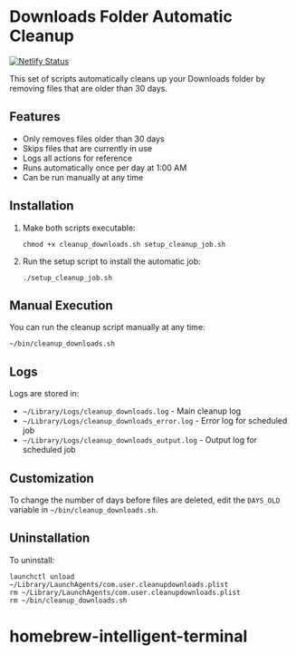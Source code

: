 # Downloads Folder Automatic Cleanup

[![Netlify Status](https://api.netlify.com/api/v1/badges/a001d783-8dc3-41f5-bcf7-99473e9a2510/deploy-status)](https://app.netlify.com/projects/aesthetic-sherbet-3b4a2b/deploys)

This set of scripts automatically cleans up your Downloads folder by removing files that are older than 30 days.

## Features

- Only removes files older than 30 days
- Skips files that are currently in use
- Logs all actions for reference
- Runs automatically once per day at 1:00 AM
- Can be run manually at any time

## Installation

1. Make both scripts executable:
   ```
   chmod +x cleanup_downloads.sh setup_cleanup_job.sh
   ```

2. Run the setup script to install the automatic job:
   ```
   ./setup_cleanup_job.sh
   ```

## Manual Execution

You can run the cleanup script manually at any time:
```
~/bin/cleanup_downloads.sh
```

## Logs

Logs are stored in:
- `~/Library/Logs/cleanup_downloads.log` - Main cleanup log
- `~/Library/Logs/cleanup_downloads_error.log` - Error log for scheduled job
- `~/Library/Logs/cleanup_downloads_output.log` - Output log for scheduled job

## Customization

To change the number of days before files are deleted, edit the `DAYS_OLD` variable in `~/bin/cleanup_downloads.sh`.

## Uninstallation

To uninstall:
```
launchctl unload ~/Library/LaunchAgents/com.user.cleanupdownloads.plist
rm ~/Library/LaunchAgents/com.user.cleanupdownloads.plist
rm ~/bin/cleanup_downloads.sh
```

# homebrew-intelligent-terminal
